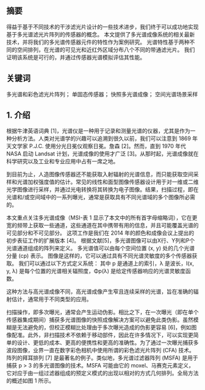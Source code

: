 ## 摘要

得益于基于不同技术的干涉滤光片设计的一些技术进步，我们终于可以成功地实现基于多光谱滤光片阵列的传感器的概念。
本文提供了多光谱成像系统的相关最新技术，并将我们的多光谱传感器元件的特性作为案例研究。 光谱特性基于两种不同的空间排列，在光谱的可见光和近红外区域分布八个不同的带通滤光片。 我们证明该系统是可行的，并通过传感器光谱模拟评估其性能。

## 关键词

多光谱和彩色滤光片阵列； 单固态传感器； 快照多光谱成像； 空间光谱场景采样

## 1. 介绍

根据牛津英语词典 [1]，光谱仪是一种用于记录和测量光谱的仪器，尤其是作为一种分析方法。人类对光谱学的兴趣可以追溯到很久以前，我们可以注意到 1869 年天文学家 P.J.C. 使用分光日冕仪观察日冕。詹森 [2]。然而，直到 1970 年代 NASA 启动 Landsat 计划，光谱成像的使用才广泛 [3]。从那时起，光谱成像就在科学研究以及工业和专业应用中占有一席之地。

到目前为止，人造图像传感器还不能获取入射辐射的光谱信息，而只能获取空间采样和光谱加权强度值的估计。常见的线性和面型图像传感器设计用于对一维或二维光学图像进行采样，并通过光电转换将其转换为电子图像。结果，扫描过程，即在光谱和/或空间域中的一系列曝光，通常是获取具有不同光谱域的多个图像所必需的。

本文重点关注多光谱成像（MSI-表 1 显示了本文中的所有首字母缩略词），它在更宽的频带上获取一些通道，这些通道在其中携带有用的信息，并且可能覆盖光谱的可见部分和不可见部分。 这项工作是我们在 2014 年的颜色和成像会议上提出的初步表征工作的扩展版本 [4]。 根据文献[5]，多光谱图像可以由X行、Y列和P个光谱通道组成的阵列来定义。 多光谱值可以由每个空间位置 (x, y) 处的几个光谱分量 (cp) 表示。 图像是这样的，它可以通过具有不同光谱灵敏度的多个传感器获取。 我们可以通过以下方式定义系统：
其中 p 是通道上的索引，λ 是波长，I(x, y, λ) 是每个位置的光谱相关辐照度，Φp(λ) 是给定传感器响应的光谱灵敏度函数。

这种方法与高光谱成像不同，高光谱成像产生窄且连续采样的光谱，旨在准确的辐射估计，通常用于不同类型的应用。

扫描操作，即多次曝光，通常会产生运动伪影。相比之下，在一次曝光（即在单个传感器集成期间）捕获多光谱图像的快照成像解决方案可以避免此类伪影。虽然模糊是无法避免的，但校正模糊比处理由于多次曝光造成的伪影更容易 [6]，例如图像配准。此外，非扫描技术不依赖于移动部件，因此在许多情况下，可以实现更简单的设计、更低的成本、更高的便携性和更高的准确性。为了通过一次曝光捕获多波段图像，业界一直在数字彩色相机中使用所谓的彩色滤光片阵列 (CFA) 技术。阵列的拜耳排列 [7] 是最著名的例子。类似地，多光谱过滤器阵列 (MSFA) 是用于捕获 p > 3 的多光谱图像的技术。MSFA 可能由它的 moxel、马赛克元素定义，它对应于由一组过滤器组成的预定义模式的出现以相对的方式几何排列。全局方法的概述如图 1 所示。